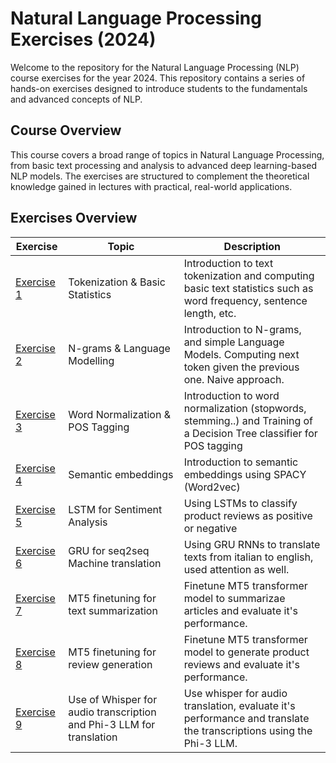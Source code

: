 # Natural Language Processing Exercises (2024) 

Welcome to the repository for the Natural Language Processing (NLP) course exercises for the year 2024. This repository contains a series of hands-on exercises designed to introduce students to the fundamentals and advanced concepts of NLP. 

## Course Overview    
 
This course covers a broad range of topics in Natural Language Processing, from basic text processing and analysis to advanced deep learning-based NLP models. The exercises are structured to complement the theoretical knowledge gained in lectures with practical, real-world applications.
 
  
## Exercises Overview


| Exercise         | Topic                           | Description                                  |
|-----------------|---------------------------------|----------------------------------------------|
| [Exercise 1](https://github.com/Neilus03/NLP-2024/blob/c8567d430eacc96d02a7652d7a1b9a902501e730/tokenization_%26_basic_statistics.ipynb)      | Tokenization & Basic Statistics | Introduction to text tokenization and computing basic text statistics such as word frequency, sentence length, etc. |
| [Exercise 2](https://github.com/Neilus03/NLP-2024/blob/293cd4d1ad46569346846ed89c5dcd4242203c51/LAB2-N-grams_%26_Language_Modelling.ipynb)    | N-grams & Language Modelling | Introduction to N-grams, and simple Language Models. Computing next token given the previous one. Naive approach. |
|[Exercise 3](https://github.com/Neilus03/NLP-2024/blob/main/LAB3_Word_normalization.ipynb)| Word Normalization & POS Tagging| Introduction to word normalization (stopwords, stemming..) and Training of a Decision Tree classifier for POS tagging|
|[Exercise 4](https://github.com/Neilus03/NLP-2024/blob/main/LAB4_Semantic_embeddings.ipynb)| Semantic embeddings| Introduction to semantic embeddings using SPACY (Word2vec)|
|[Exercise 5](https://github.com/Neilus03/NLP-2024/blob/main/LAB5_LSTM_for_sentiment_analysis.ipynb)| LSTM for Sentiment Analysis| Using LSTMs to classify product reviews as positive or negative |
|[Exercise 6](https://github.com/Neilus03/NLP-2024/blob/main/LAB6_Machine_Translation.ipynb)| GRU for seq2seq Machine translation | Using GRU RNNs to translate texts from italian to english, used attention as well. |
|[Exercise 7](https://github.com/Neilus03/NLP-2024/blob/main/LAB7_T5_Text_Summarization.ipynb)| MT5 finetuning for text summarization | Finetune MT5 transformer model to summarizae articles and evaluate it's performance. |
|[Exercise 8](https://github.com/Neilus03/NLP-2024/blob/main/LAB8_Review_Generation.ipynb)| MT5 finetuning for review generation | Finetune MT5 transformer model to generate product reviews and evaluate it's performance. |
|[Exercise 9](https://github.com/Neilus03/NLP-2024/blob/main/LAB9_Speech2Text_nlp2.ipynb)| Use of Whisper for audio transcription and Phi-3 LLM for translation | Use whisper for audio translation, evaluate it's performance and translate the transcriptions using the Phi-3 LLM. |
